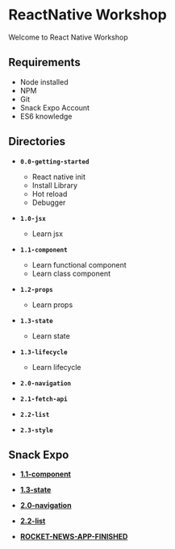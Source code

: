 # ReactNative Workshop
Welcome to React Native Workshop

## Requirements

- Node installed
- NPM
- Git
- Snack Expo Account
- ES6 knowledge

 

## Directories
- **`0.0-getting-started`**
  - React native init
  - Install Library
  - Hot reload
  - Debugger

- **`1.0-jsx`**
  - Learn jsx

- **`1.1-component`**
  - Learn functional component
  - Learn class component

- **`1.2-props`**  
  - Learn props

- **`1.3-state`**
  - Learn state

- **`1.3-lifecycle`**
  - Learn lifecycle
  
- **`2.0-navigation`**
- **`2.1-fetch-api`**
- **`2.2-list`**
- **`2.3-style`**





 ## Snack Expo
- [**1.1-component**](https://snack.expo.io/@fauzanlbs/rocket-workshop-component)

- [**1.3-state**](https://snack.expo.io/@fauzanlbs/rocket-workshop-state)

- [**2.0-navigation**](https://snack.expo.io/@fauzanlbs/rocket-workshop-navigation)

- [**2.2-list**](https://snack.expo.io/@fauzanlbs/rocket-workshop-list)

- [**ROCKET-NEWS-APP-FINISHED**](https://snack.expo.io/@fauzanlbs/rocket-workshop-final)



